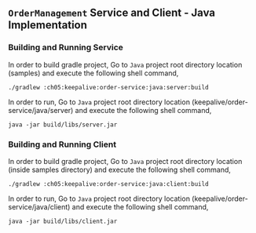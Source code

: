 ## ``OrderManagement`` Service and Client - Java Implementation

### Building and Running Service

In order to build gradle project, Go to ``Java`` project root directory location (samples) and execute
 the following shell command,
```
./gradlew :ch05:keepalive:order-service:java:server:build
```

In order to run, Go to ``Java`` project root directory location (keepalive/order-service/java/server) and execute the following
shell command,

```
java -jar build/libs/server.jar
```

### Building and Running Client

In order to build gradle project, Go to ``Java`` project root directory location (inside samples directory) and execute
 the following shell command,
```
./gradlew :ch05:keepalive:order-service:java:client:build
```

In order to run, Go to ``Java`` project root directory location (keepalive/order-service/java/client) and execute the following
shell command,

```
java -jar build/libs/client.jar
```
